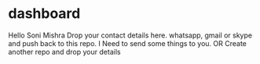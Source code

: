 # dashboard

Hello Soni Mishra
Drop your contact details here.
whatsapp, gmail or skype and push back to this repo.
I Need to send some things to you.
OR
Create another repo and drop your details
